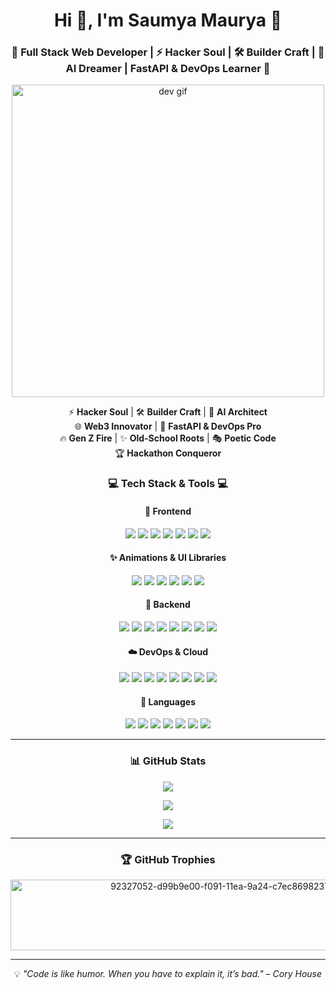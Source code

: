 <h1 align="center">Hi 👋, I'm Saumya Maurya  🦇</h1>
<h3 align="center">🚀 Full Stack Web Developer | ⚡ Hacker Soul | 🛠️ Builder Craft | 🤖 AI Dreamer | FastAPI & DevOps Learner 🚀</h3>

<p align="center">
  <img src="https://tenor.com/view/new-game-ahagon-umiko-programming-work-working-at-work-gif-13247664.gif" width="500" alt="dev gif"/>
</p>

<p align="center">
  ⚡ <strong>Hacker Soul</strong> | 🛠️ <strong>Builder Craft</strong> | 🤖 <strong>AI Architect</strong> <br/>
  🌐 <strong>Web3 Innovator</strong> | 🚀 <strong>FastAPI & DevOps Pro</strong> <br/>
  🔥 <strong>Gen Z Fire</strong> | ✨ <strong>Old-School Roots</strong> | 🎭 <strong>Poetic Code</strong> <br/>
  🏆 <strong>Hackathon Conqueror</strong>
</p>

<h3 align="center">💻 Tech Stack & Tools 💻</h3>

<!-- Frontend -->
<h4 align="center">🧩 Frontend</h4>
<p align="center">
  <img src="https://img.shields.io/badge/HTML5-E34F26?logo=html5&logoColor=white&style=for-the-badge" />
  <img src="https://img.shields.io/badge/CSS3-1572B6?logo=css3&logoColor=white&style=for-the-badge" />
  <img src="https://img.shields.io/badge/JavaScript-F7DF1E?logo=javascript&logoColor=black&style=for-the-badge" />
  <img src="https://img.shields.io/badge/TypeScript-3178C6?logo=typescript&logoColor=white&style=for-the-badge" />
  <img src="https://img.shields.io/badge/React-20232A?logo=react&logoColor=61DAFB&style=for-the-badge" />
  <img src="https://img.shields.io/badge/Bootstrap-563D7C?logo=bootstrap&logoColor=white&style=for-the-badge" />
  <img src="https://img.shields.io/badge/Tailwind-38B2AC?logo=tailwindcss&logoColor=white&style=for-the-badge" />
</p>

<!-- Animations & UI Libraries -->
<h4 align="center">✨ Animations & UI Libraries</h4>
<p align="center">
  <img src="https://img.shields.io/badge/GSAP-88CE02?logo=greensock&logoColor=white&style=for-the-badge" />
  <img src="https://img.shields.io/badge/Framer%20Motion-0055FF?logo=framer&logoColor=white&style=for-the-badge" />
  <img src="https://img.shields.io/badge/SwiperJS-6332F6?logo=swiper&logoColor=white&style=for-the-badge" />
  <img src="https://img.shields.io/badge/Locomotive%20Scroll-000000?style=for-the-badge" />
  <img src="https://img.shields.io/badge/LottieFiles-00C2CC?logo=lottiefiles&logoColor=white&style=for-the-badge" />
  <img src="https://img.shields.io/badge/ReactBits-00D8FF?logo=react&logoColor=white&style=for-the-badge" />
</p>

<!-- Backend -->
<h4 align="center">🧠 Backend</h4>
<p align="center">
  <img src="https://img.shields.io/badge/Node.js-339933?logo=nodedotjs&logoColor=white&style=for-the-badge" />
  <img src="https://img.shields.io/badge/Express.js-000000?logo=express&logoColor=white&style=for-the-badge" />
  <img src="https://img.shields.io/badge/FastAPI-009688?logo=fastapi&logoColor=white&style=for-the-badge" />
  <img src="https://img.shields.io/badge/Django-092E20?logo=django&logoColor=white&style=for-the-badge" />
  <img src="https://img.shields.io/badge/MongoDB-4EA94B?logo=mongodb&logoColor=white&style=for-the-badge" />
  <img src="https://img.shields.io/badge/MySQL-4479A1?logo=mysql&logoColor=white&style=for-the-badge" />
  <img src="https://img.shields.io/badge/PostgreSQL-336791?logo=postgresql&logoColor=white&style=for-the-badge" />
  <img src="https://img.shields.io/badge/SQLite-003B57?logo=sqlite&logoColor=white&style=for-the-badge" />
</p>

<!-- DevOps & Cloud -->
<h4 align="center">☁️ DevOps & Cloud</h4>
<p align="center">
  <img src="https://img.shields.io/badge/Jenkins-D24939?logo=jenkins&logoColor=white&style=for-the-badge" />
  <img src="https://img.shields.io/badge/Docker-2496ED?logo=docker&logoColor=white&style=for-the-badge" />
  <img src="https://img.shields.io/badge/Kubernetes-326CE5?logo=kubernetes&logoColor=white&style=for-the-badge" />
  <img src="https://img.shields.io/badge/AWS-FF9900?logo=amazonaws&logoColor=white&style=for-the-badge" />
  <img src="https://img.shields.io/badge/GCP-4285F4?logo=googlecloud&logoColor=white&style=for-the-badge" />
  <img src="https://img.shields.io/badge/Linux-FCC624?logo=linux&logoColor=black&style=for-the-badge" />
  <img src="https://img.shields.io/badge/Bash-4EAA25?logo=gnubash&logoColor=white&style=for-the-badge" />
  <img src="https://img.shields.io/badge/Git-F05032?logo=git&logoColor=white&style=for-the-badge" />
</p>

<!-- Languages -->
<h4 align="center">📝 Languages</h4>
<p align="center">
  <img src="https://img.shields.io/badge/Python-3776AB?logo=python&logoColor=white&style=for-the-badge" />
  <img src="https://img.shields.io/badge/JavaScript-F7DF1E?logo=javascript&logoColor=black&style=for-the-badge" />
  <img src="https://img.shields.io/badge/TypeScript-3178C6?logo=typescript&logoColor=white&style=for-the-badge" />
  <img src="https://img.shields.io/badge/Java-007396?logo=java&logoColor=white&style=for-the-badge" />
  <img src="https://img.shields.io/badge/C-00599C?logo=c&logoColor=white&style=for-the-badge" />
  <img src="https://img.shields.io/badge/C++-00599C?logo=c%2B%2B&logoColor=white&style=for-the-badge" />
  <img src="https://img.shields.io/badge/Shell%20Scripting-FFD500?logo=gnubash&logoColor=black&style=for-the-badge" />
</p>

---




<h3 align="center">📊 GitHub Stats</h3>

<p align="center">
  <img src="https://github-readme-stats.vercel.app/api?username=manish96852&show_icons=true&theme=tokyonight&hide_border=true" />
</p>

<p align="center">
  <img src="https://github-readme-streak-stats.herokuapp.com?user=manish96852&theme=tokyonight&hide_border=true" />
</p>

<p align="center">
  <img src="https://github-readme-stats.vercel.app/api/top-langs/?username=manish96852&layout=compact&theme=tokyonight&hide_border=true" />
</p>

---

<h3 align="center">🏆 GitHub Trophies</h3>
<p align="center">
 <img width="663" height="113" alt="92327052-d99b9e00-f091-11ea-9a24-c7ec86982370" src="https://github.com/user-attachments/assets/edb7617f-ad2c-4b70-8376-00c4c892b586" />

---

<p align="center">
  💡 <em>"Code is like humor. When you have to explain it, it’s bad." – Cory House</em>
</p>
